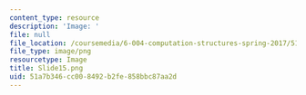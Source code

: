 ```yaml
---
content_type: resource
description: 'Image: '
file: null
file_location: /coursemedia/6-004-computation-structures-spring-2017/51a7b346cc008492b2fe858bbc87aa2d_Slide15.png
file_type: image/png
resourcetype: Image
title: Slide15.png
uid: 51a7b346-cc00-8492-b2fe-858bbc87aa2d
---
```

